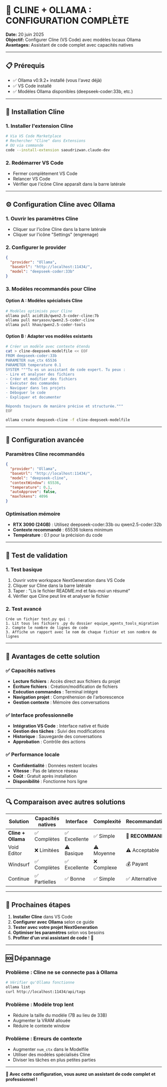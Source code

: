 # 🎯 **CLINE + OLLAMA : CONFIGURATION COMPLÈTE**

**Date:** 20 juin 2025  
**Objectif:** Configurer Cline (VS Code) avec modèles locaux Ollama  
**Avantages:** Assistant de code complet avec capacités natives  

---

## 📋 **Prérequis**
- ✅ Ollama v0.9.2+ installé (vous l'avez déjà)
- ✅ VS Code installé
- ✅ Modèles Ollama disponibles (deepseek-coder:33b, etc.)

---

## 🚀 **Installation Cline**

### **1. Installer l'extension Cline**
```bash
# Via VS Code Marketplace
# Rechercher "Cline" dans Extensions
# OU via commande
code --install-extension saoudrizwan.claude-dev
```

### **2. Redémarrer VS Code**
- Fermer complètement VS Code
- Relancer VS Code
- Vérifier que l'icône Cline apparaît dans la barre latérale

---

## ⚙️ **Configuration Cline avec Ollama**

### **1. Ouvrir les paramètres Cline**
- Cliquer sur l'icône Cline dans la barre latérale
- Cliquer sur l'icône "Settings" (engrenage)

### **2. Configurer le provider**
```json
{
  "provider": "Ollama",
  "baseUrl": "http://localhost:11434/",
  "model": "deepseek-coder:33b"
}
```

### **3. Modèles recommandés pour Cline**

#### **Option A : Modèles spécialisés Cline**
```bash
# Modèles optimisés pour Cline
ollama pull acidtib/qwen2.5-coder-cline:7b
ollama pull maryasov/qwen2.5-coder-cline
ollama pull hhao/qwen2.5-coder-tools
```

#### **Option B : Adapter vos modèles existants**
```bash
# Créer un modèle avec contexte étendu
cat > cline-deepseek-modelfile << EOF
FROM deepseek-coder:33b
PARAMETER num_ctx 65536
PARAMETER temperature 0.1
SYSTEM """Tu es un assistant de code expert. Tu peux :
- Lire et analyser des fichiers
- Créer et modifier des fichiers
- Exécuter des commandes
- Naviguer dans les projets
- Déboguer le code
- Expliquer et documenter

Réponds toujours de manière précise et structurée."""
EOF

ollama create deepseek-cline -f cline-deepseek-modelfile
```

---

## 🔧 **Configuration avancée**

### **Paramètres Cline recommandés**
```json
{
  "provider": "Ollama",
  "baseUrl": "http://localhost:11434/",
  "model": "deepseek-cline",
  "contextWindow": 65536,
  "temperature": 0.1,
  "autoApprove": false,
  "maxTokens": 4096
}
```

### **Optimisation mémoire**
- **RTX 3090 (24GB)** : Utilisez deepseek-coder:33b ou qwen2.5-coder:32b
- **Contexte recommandé** : 65536 tokens minimum
- **Température** : 0.1 pour la précision du code

---

## 🧪 **Test de validation**

### **1. Test basique**
1. Ouvrir votre workspace NextGeneration dans VS Code
2. Cliquer sur Cline dans la barre latérale
3. Taper : "Lis le fichier README.md et fais-moi un résumé"
4. Vérifier que Cline peut lire et analyser le fichier

### **2. Test avancé**
```
Crée un fichier test.py qui :
1. Lit tous les fichiers .py du dossier equipe_agents_tools_migration
2. Compte le nombre de lignes de code
3. Affiche un rapport avec le nom de chaque fichier et son nombre de lignes
```

---

## 🎯 **Avantages de cette solution**

### **✅ Capacités natives**
- **Lecture fichiers** : Accès direct aux fichiers du projet
- **Écriture fichiers** : Création/modification de fichiers
- **Exécution commandes** : Terminal intégré
- **Navigation projet** : Compréhension de l'arborescence
- **Gestion contexte** : Mémoire des conversations

### **✅ Interface professionnelle**
- **Intégration VS Code** : Interface native et fluide
- **Gestion des tâches** : Suivi des modifications
- **Historique** : Sauvegarde des conversations
- **Approbation** : Contrôle des actions

### **✅ Performance locale**
- **Confidentialité** : Données restent locales
- **Vitesse** : Pas de latence réseau
- **Coût** : Gratuit après installation
- **Disponibilité** : Fonctionne hors ligne

---

## 🔍 **Comparaison avec autres solutions**

| Solution | Capacités natives | Interface | Complexité | Recommandation |
|----------|------------------|-----------|------------|----------------|
| **Cline + Ollama** | ✅ Complètes | ✅ Excellente | ✅ Simple | 🎯 **RECOMMANDÉ** |
| Void Editor | ❌ Limitées | ⚠️ Basique | ⚠️ Moyenne | ⚠️ Acceptable |
| Windsurf | ✅ Complètes | ✅ Excellente | ❌ Complexe | 💰 Payant |
| Continue | ✅ Partielles | ✅ Bonne | ✅ Simple | ✅ Alternative |

---

## 📝 **Prochaines étapes**

1. **Installer Cline** dans VS Code
2. **Configurer avec Ollama** selon ce guide
3. **Tester avec votre projet NextGeneration**
4. **Optimiser les paramètres** selon vos besoins
5. **Profiter d'un vrai assistant de code** ! 🚀

---

## 🆘 **Dépannage**

### **Problème : Cline ne se connecte pas à Ollama**
```bash
# Vérifier qu'Ollama fonctionne
ollama list
curl http://localhost:11434/api/tags
```

### **Problème : Modèle trop lent**
- Réduire la taille du modèle (7B au lieu de 33B)
- Augmenter la VRAM allouée
- Réduire le contexte window

### **Problème : Erreurs de contexte**
- Augmenter `num_ctx` dans le Modelfile
- Utiliser des modèles spécialisés Cline
- Diviser les tâches en plus petites parties

---

**🎉 Avec cette configuration, vous aurez un assistant de code complet et professionnel !** 